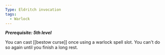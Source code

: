 ```yaml
---
Type: Eldritch invocation
tags:
  - Warlock
---
```

**_Prerequisite: 5th level_**

You can cast [[bestow curse]] once using a warlock spell slot. You can't do so again until you finish a long rest.